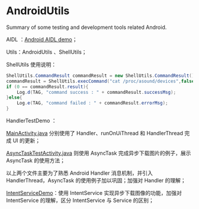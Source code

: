# AndroidUtils
Summary of some testing and development tools related Android.



AIDL ：[Android AIDL demo](http://www.riveryoung.cn/2021/01/07/Android-AIDL/#more)；

Utils：AndroidUtils 、ShellUtils；



ShellUtils 使用说明：

```java
ShellUtils.CommandResult commandResult = new ShellUtils.CommandResult();
commandResult = ShellUtils.execCommand("cat /proc/asound/devices",false);
if (0 == commandResult.result){
    Log.d(TAG, "command success : " + commandResult.successMsg);
}else{
    Log.e(TAG, "command failed : " + commandResult.errorMsg);
}
```



HandlerTestDemo ：

[MainActivity.java](https://github.com/RiverYoung/AndroidUtils/blob/master/HandlerTestDemo/app/src/main/java/com/riveryoung/handlertestdemo/MainActivity.java) 分别使用了 Handler、runOnUiThread 和 HandlerThread 完成 UI 的更新；

[AsyncTaskTestActivity.java](https://github.com/RiverYoung/AndroidUtils/blob/master/HandlerTestDemo/app/src/main/java/com/riveryoung/handlertestdemo/AsyncTaskTestActivity.java) 则使用 AsyncTask 完成异步下载图片的例子，展示 AsyncTask 的使用方法；

以上两个文件主要为了熟悉 Android Handler 消息机制，并引入 HandlerThread，AsyncTask 的使用例子加以巩固；加强对 Handler 的理解；



[IntentServiceDemo](https://github.com/RiverYoung/AndroidUtils/blob/a556f69eb4e0485cf5514820edca907eeb22a6f5/IntentServiceDemo/src/main/java/com/riveryoung/intentservicedemo/MyIntentService.java#L34)：使用 IntentService 实现异步下载图像的功能，加强对 IntentService 的理解，区分 IntentService 与 Service 的区别；